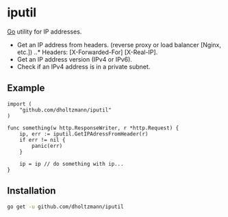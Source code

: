 iputil
========

[Go](http://golang.org) utility for IP addresses.

- Get an IP address from headers. (reverse proxy or load balancer [Nginx, etc.])
..* Headers: [X-Forwarded-For] [X-Real-IP].
- Get an IP address version (IPv4 or IPv6).
- Check if an IPv4 address is in a private subnet.

## Example

```golang
import (
	"github.com/dholtzmann/iputil"
)

func something(w http.ResponseWriter, r *http.Request) {
	ip, err := iputil.GetIPAdressFromHeader(r)
	if err != nil {
		panic(err)
	}

	ip = ip // do something with ip...
}
```

## Installation

```bash
go get -u github.com/dholtzmann/iputil
```
